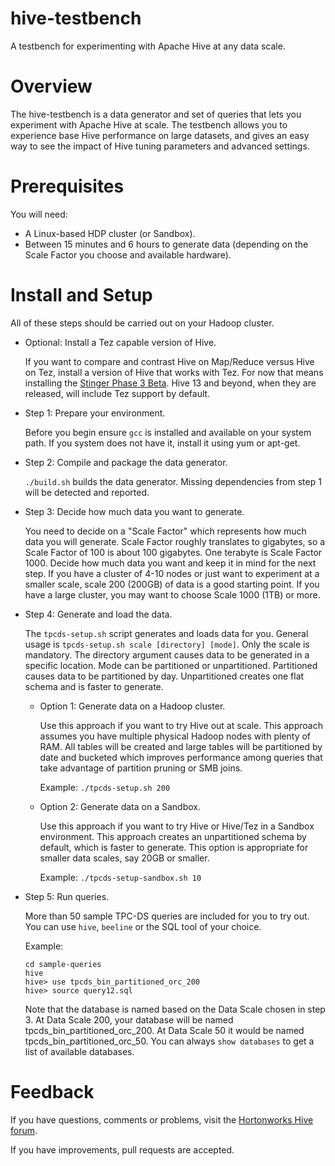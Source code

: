 hive-testbench
==============

A testbench for experimenting with Apache Hive at any data scale.

Overview
========

The hive-testbench is a data generator and set of queries that lets you experiment with Apache Hive at scale. The testbench allows you to experience base Hive performance on large datasets, and gives an easy way to see the impact of Hive tuning parameters and advanced settings.

Prerequisites
=============

You will need:
* A Linux-based HDP cluster (or Sandbox).
* Between 15 minutes and 6 hours to generate data (depending on the Scale Factor you choose and available hardware).

Install and Setup
=================

All of these steps should be carried out on your Hadoop cluster.

- Optional: Install a Tez capable version of Hive.

  If you want to compare and contrast Hive on Map/Reduce versus Hive on Tez, install a version of Hive that works with Tez. For now that means installing the [Stinger Phase 3 Beta](http://www.hortonworks.com). Hive 13 and beyond, when they are released, will include Tez support by default.

- Step 1: Prepare your environment.

  Before you begin ensure ```gcc``` is installed and available on your system path. If you system does not have it, install it using yum or apt-get.

- Step 2: Compile and package the data generator.

  ```./build.sh``` builds the data generator. Missing dependencies from step 1 will be detected and reported.

- Step 3: Decide how much data you want to generate.

  You need to decide on a "Scale Factor" which represents how much data you will generate. Scale Factor roughly translates to gigabytes, so a Scale Factor of 100 is about 100 gigabytes. One terabyte is Scale Factor 1000. Decide how much data you want and keep it in mind for the next step. If you have a cluster of 4-10 nodes or just want to experiment at a smaller scale, scale 200 (200GB) of data is a good starting point. If you have a large cluster, you may want to choose Scale 1000 (1TB) or more.

- Step 4: Generate and load the data.

  The ```tpcds-setup.sh``` script generates and loads data for you. General usage is ```tpcds-setup.sh scale [directory] [mode]```. Only the scale is mandatory. The directory argument causes data to be generated in a specific location. Mode can be partitioned or unpartitioned. Partitioned causes data to be partitioned by day. Unpartitioned creates one flat schema and is faster to generate.

  - Option 1: Generate data on a Hadoop cluster.

    Use this approach if you want to try Hive out at scale. This approach assumes you have multiple physical Hadoop nodes with plenty of RAM. All tables will be created and large tables will be partitioned by date and bucketed which improves performance among queries that take advantage of partition pruning or SMB joins.

    Example: ```./tpcds-setup.sh 200```

  - Option 2: Generate data on a Sandbox.

    Use this approach if you want to try Hive or Hive/Tez in a Sandbox environment. This approach creates an unpartitioned schema by default, which is faster to generate. This option is appropriate for smaller data scales, say 20GB or smaller.

    Example: ```./tpcds-setup-sandbox.sh 10```

- Step 5: Run queries.

  More than 50 sample TPC-DS queries are included for you to try out. You can use ```hive```, ```beeline``` or the SQL tool of your choice.

  Example:

  	```
  	cd sample-queries
  	hive
  	hive> use tpcds_bin_partitioned_orc_200
  	hive> source query12.sql
  	```

  Note that the database is named based on the Data Scale chosen in step 3. At Data Scale 200, your database will be named tpcds_bin_partitioned_orc_200. At Data Scale 50 it would be named tpcds_bin_partitioned_orc_50. You can always ```show databases``` to get a list of available databases.

Feedback
========

If you have questions, comments or problems, visit the [Hortonworks Hive forum](http://hortonworks.com/community/forums/forum/hive/).

If you have improvements, pull requests are accepted.
